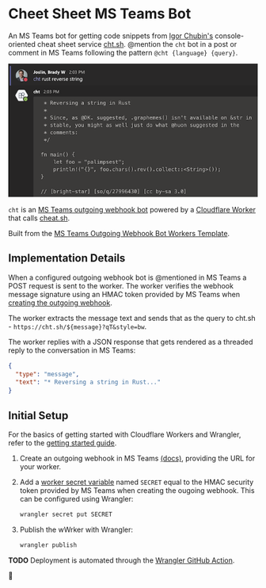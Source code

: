 # Cheet Sheet MS Teams Bot

An MS Teams bot for getting code snippets from [Igor Chubin's](https://github.com/chubin) console-oriented cheat sheet service [cht.sh](https://cht.sh). @mention the `cht` bot in a post or comment in MS Teams following the pattern `@cht {language} {query}`.

![cht](cht.png)

`cht` is an [MS Teams outgoing webhook bot](https://docs.microsoft.com/en-us/microsoftteams/platform/webhooks-and-connectors/how-to/add-outgoing-webhook) powered by a [Cloudflare Worker](https://workers.dev) that calls [cheat.sh](https://cheat.sh).

Built from the [MS Teams Outgoing Webhook Bot Workers Template](https://github.com/bradyjoslin/msteams-webhook-worker-template).

## Implementation Details

When a configured outgoing webhook bot is @mentioned in MS Teams a POST request is sent to the worker. The worker verifies the webhook message signature using an HMAC token provided by MS Teams when [creating the outgoing webhook](https://docs.microsoft.com/en-us/microsoftteams/platform/webhooks-and-connectors/how-to/add-outgoing-webhook#create-an-outgoing-webhook).

The worker extracts the message text and sends that as the query to cht.sh - `https://cht.sh/${message}?qT&style=bw`.

The worker replies with a JSON response that gets rendered as a threaded reply to the conversation in MS Teams:

```json
{
  "type": "message",
  "text": "* Reversing a string in Rust..."
}
```

## Initial Setup

For the basics of getting started with Cloudflare Workers and Wrangler, refer to the [getting started guide](https://developers.cloudflare.com/workers/quickstart).

1. Create an outgoing webhook in MS Teams [(docs)](https://docs.microsoft.com/en-us/microsoftteams/platform/webhooks-and-connectors/how-to/add-outgoing-webhook#create-an-outgoing-webhook), providing the URL for your worker.

1. Add a [worker secret variable](https://developers.cloudflare.com/workers/tooling/wrangler/secrets/) named `SECRET` equal to the HMAC security token provided by MS Teams when creating the ougoing webhook. This can be configured using Wrangler:

   ```bash
   wrangler secret put SECRET
   ```

1. Publish the wWrker with Wrangler:

   ```bash
   wrangler publish
   ```

**TODO** Deployment is automated through the [Wrangler GitHub Action](https://github.com/cloudflare/wrangler-action).

🎉

